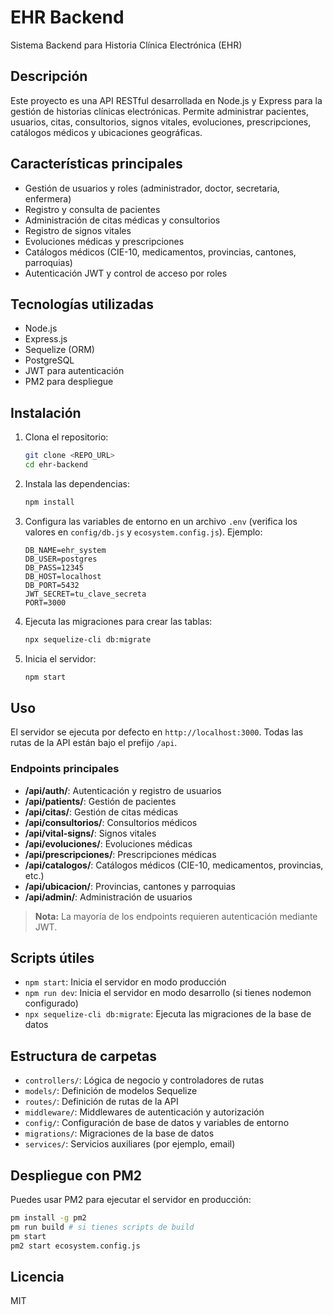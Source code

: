 # EHR Backend

Sistema Backend para Historia Clínica Electrónica (EHR)

## Descripción
Este proyecto es una API RESTful desarrollada en Node.js y Express para la gestión de historias clínicas electrónicas. Permite administrar pacientes, usuarios, citas, consultorios, signos vitales, evoluciones, prescripciones, catálogos médicos y ubicaciones geográficas.

## Características principales
- Gestión de usuarios y roles (administrador, doctor, secretaria, enfermera)
- Registro y consulta de pacientes
- Administración de citas médicas y consultorios
- Registro de signos vitales
- Evoluciones médicas y prescripciones
- Catálogos médicos (CIE-10, medicamentos, provincias, cantones, parroquias)
- Autenticación JWT y control de acceso por roles

## Tecnologías utilizadas
- Node.js
- Express.js
- Sequelize (ORM)
- PostgreSQL
- JWT para autenticación
- PM2 para despliegue

## Instalación
1. Clona el repositorio:
   ```sh
   git clone <REPO_URL>
   cd ehr-backend
   ```
2. Instala las dependencias:
   ```sh
   npm install
   ```
3. Configura las variables de entorno en un archivo `.env` (verifica los valores en `config/db.js` y `ecosystem.config.js`). Ejemplo:
   ```env
   DB_NAME=ehr_system
   DB_USER=postgres
   DB_PASS=12345
   DB_HOST=localhost
   DB_PORT=5432
   JWT_SECRET=tu_clave_secreta
   PORT=3000
   ```
4. Ejecuta las migraciones para crear las tablas:
   ```sh
   npx sequelize-cli db:migrate
   ```
5. Inicia el servidor:
   ```sh
   npm start
   ```

## Uso
El servidor se ejecuta por defecto en `http://localhost:3000`. Todas las rutas de la API están bajo el prefijo `/api`.

### Endpoints principales
- **/api/auth/**: Autenticación y registro de usuarios
- **/api/patients/**: Gestión de pacientes
- **/api/citas/**: Gestión de citas médicas
- **/api/consultorios/**: Consultorios médicos
- **/api/vital-signs/**: Signos vitales
- **/api/evoluciones/**: Evoluciones médicas
- **/api/prescripciones/**: Prescripciones médicas
- **/api/catalogos/**: Catálogos médicos (CIE-10, medicamentos, provincias, etc.)
- **/api/ubicacion/**: Provincias, cantones y parroquias
- **/api/admin/**: Administración de usuarios

> **Nota:** La mayoría de los endpoints requieren autenticación mediante JWT.

## Scripts útiles
- `npm start`: Inicia el servidor en modo producción
- `npm run dev`: Inicia el servidor en modo desarrollo (si tienes nodemon configurado)
- `npx sequelize-cli db:migrate`: Ejecuta las migraciones de la base de datos

## Estructura de carpetas
- `controllers/`: Lógica de negocio y controladores de rutas
- `models/`: Definición de modelos Sequelize
- `routes/`: Definición de rutas de la API
- `middleware/`: Middlewares de autenticación y autorización
- `config/`: Configuración de base de datos y variables de entorno
- `migrations/`: Migraciones de la base de datos
- `services/`: Servicios auxiliares (por ejemplo, email)

## Despliegue con PM2
Puedes usar PM2 para ejecutar el servidor en producción:
```sh
pm install -g pm2
pm run build # si tienes scripts de build
pm start
pm2 start ecosystem.config.js
```

## Licencia
MIT
